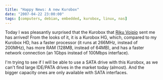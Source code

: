 ```yaml
---
title: "Happy News: A new Kurobox"
date: "2007-04-22 23:00:00"
tags: [computers, debian, embedded, kurobox, linux, nas]
---
```


Today I was pleasantly surprised that the Kurobox that [Riku Voipio][0] sent
me has arrived!  From the looks of it, it is a Kurobox HG, which, compared
to my Kurobox HD, has a faster processor (it runs at 266MHz, instead of
200MHz), has more RAM (128MB, instead of 64MB), and has a faster network
connection (an 1Gbps instead of 100Mbps interface).

I'm trying to see if I will be able to use a SATA drive with this Kurobox,
as we can't find large IDE/PATA drives in the market today (almost). And the
bigger capacity ones are only available with SATA interfaces.

[0]: http://suihkulokki.blogspot.com/

